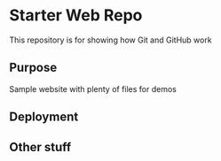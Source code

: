 # Starter Web Repo

This repository is for showing how Git and GitHub work

## Purpose

Sample website with plenty of files for demos

## Deployment

## Other stuff

